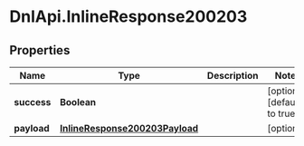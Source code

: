 # DnlApi.InlineResponse200203

## Properties
Name | Type | Description | Notes
------------ | ------------- | ------------- | -------------
**success** | **Boolean** |  | [optional] [default to true]
**payload** | [**InlineResponse200203Payload**](InlineResponse200203Payload.md) |  | [optional] 


